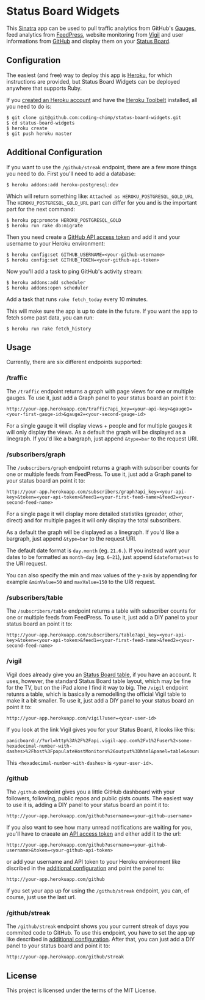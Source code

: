 # Status Board Widgets #

This [Sinatra][1] app can be used to pull traffic analytics from GitHub's [Gauges][2], feed analytics from [FeedPress][3], website monitoring from [Vigil][4] and user informations from [GitHub][5] and display them on your [Status Board][6].

## Configuration ##

The easiest (and free) way to deploy this app is [Heroku][7], for which instructions are provided, but Status Board Widgets can be deployed anywhere that supports Ruby.

If you [created an Heroku account][8] and have the [Heroku Toolbelt][9] installed, all you need to do is:

    $ git clone git@github.com:coding-chimp/status-board-widgets.git
    $ cd status-board-widgets
    $ heroku create
    $ git push heroku master

## Additional Configuration  ##

If you want to use the `/github/streak` endpoint, there are a few more things you need to do.
First you'll need to add a database:

    $ heroku addons:add heroku-postgresql:dev

Which will return something like: `Attached as HEROKU_POSTGRESQL_GOLD_URL`
The `HEROKU_POSTGRESQL_GOLD_URL` part can differ for you and is the important part for the next command:

    $ heroku pg:promote HEROKU_POSTGRESQL_GOLD
    $ heroku run rake db:migrate

Then you need create a [GitHub API access token][11] and add it and your username to your Heroku environment:
    
    $ heroku config:set GITHUB_USERNAME=<your-github-username>
    $ heroku config:set GITHUB_TOKEN=<your-github-api-token>

Now you'll add a task to ping GitHub's activity stream:

    $ heroku addons:add scheduler
    $ heroku addons:open scheduler

Add a task that runs `rake fetch_today` every 10 minutes.

This will make sure the app is up to date in the future. If you want the app to fetch some past data, you can run:

    $ heroku run rake fetch_history

## Usage ##

Currently, there are six different endpoints supported:

### /traffic ###

The `/traffic` endpoint returns a graph with page views for one or multiple gauges. To use it, just add a Graph panel to your status board an point it to:

    http://your-app.herokuapp.com/traffic?api_key=<your-api-key>&gauge1=<your-first-gauge-id>&gauge2=<your-second-gauge-id>

For a single gauge it will display views + people and for multiple gauges it will only display the views. As a default the graph will be displayed as a linegraph. If you'd like a bargraph, just append `&type=bar` to the request URI.

### /subscribers/graph  ###

The `/subscribers/graph` endpoint returns a graph with subscriber counts for one or multiple feeds from FeedPress. To use it, just add a Graph panel to your status board an point it to:

    http://your-app.herokuapp.com/subscribers/graph?api_key=<your-api-key>&token=<your-api-token>&feed1=<your-first-feed-name>&feed2=<your-second-feed-name>

For a single page it will display more detailed statistiks (greader, other, direct) and for multiple pages it will only display the total subscribers.

As a default the graph will be displayed as a linegraph. If you'd like a bargraph, just append `&type=bar` to the request URI.

The default date format is `day.month` (eg. `21.6.`). If you instead want your dates to be formatted as `month–day` (eg. `6–21`), just append `&dateformat=us` to the URI request.

You can also specify the min and max values of the y-axis by appending for example `&minValue=50` and `maxValue=150` to the URI request.

### /subscribers/table  ###

The `/subscribers/table` endpoint returns a table with subscriber counts for one or multiple feeds from FeedPress. To use it, just add a DIY panel to your status board an point it to:

    http://your-app.herokuapp.com/subscribers/table?api_key=<your-api-key>&token=<your-api-token>&feed1=<your-first-feed-name>&feed2=<your-second-feed-name>

### /vigil ###

Vigil does already give you an [Status Board table][10], if you have an account. It uses, however, the standard Status Board table layout, which may be fine for the TV, but on the iPad alone I find it way to big. The `/vigil` endpoint retunrs a table, which is basically a remodelling the official Vigil table to make it a bit smaller. To use it, just add a DIY panel to your status board an point it to:

    http://your-app.herokuapp.com/vigil?user=<your-user-id>

If you look at the link Vigil gives you for your Status Board, it looks like this:
    
    panicboard://?url=http%3A%2F%2Fapi.vigil-app.com%2Fv1%2Fuser%2<some-hexadecimal-number-with-dashes>%2Fhost%3FpopulateHostMonitors%26output%3Dhtml&panel=table&sourceDisplayName=Vigil

This `<hexadecimal-number-with-dashes>` is `<your-user-id>`.

### /github ###

The `/github` endpoint gives you a little GitHub dashboard with your followers, following, public repos and public gists counts. The easiest way to use it is, adding a DIY panel to your status board an point it to:

    http://your-app.herokuapp.com/github?username=<your-github-username>

If you also want to see how many unread notifications are waiting for you, you'll have to craeate an [API access token][11] and either add it to the url:

    http://your-app.herokuapp.com/github?username=<your-github-username>&token=<your-github-api-token>

or add your username and API token to your Heroku environment like discribed in the [additional configuration][12] and point the panel to:

    http://your-app.herokuapp.com/github

If you set your app up for using the `/github/streak` endpoint, you can, of course, just use the last url.

### /github/streak ###

The `/github/streak` endpoint shows you your current streak of days you commited code to GitHub. To use this endpoint, you have to set the app up like described in [additional configuration][12]. After that, you can just add a DIY panel to your status board and point it to:

    http://your-app.herokuapp.com/github/streak

## License ##

This project is licensed under the terms of the MIT License.

[1]: http://www.sinatrarb.com
[2]: http://get.gaug.es
[3]: http://feedpress.it
[4]: http://vigil-app.com
[5]: http://github.com
[6]: http://panic.com/statusboard/
[7]: http://heroku.com
[8]: https://id.heroku.com/signup/devcenter
[9]: https://toolbelt.heroku.com
[10]: http://status.vigil-app.com
[11]: https://github.com/settings/applications
[12]: #additionalconfiguration
